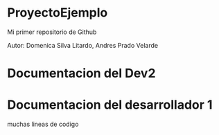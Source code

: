 # ProyectoEjemplo
Mi primer repositorio de Github

Autor: Domenica Silva Litardo, Andres Prado Velarde

# Documentacion del Dev2
# Documentacion del desarrollador 1

muchas lineas de codigo
